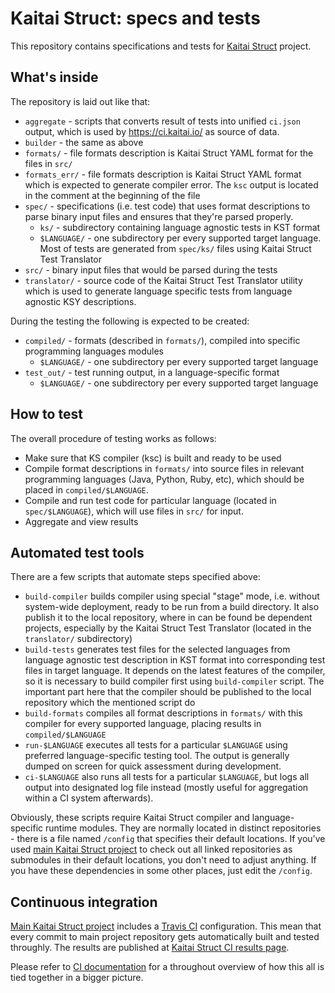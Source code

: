 # Kaitai Struct: specs and tests

This repository contains specifications and tests for
[Kaitai Struct](https://github.com/kaitai-io/kaitai_struct) project.

## What's inside

The repository is laid out like that:

* `aggregate` - scripts that converts result of tests into unified `ci.json` output,
  which is used by https://ci.kaitai.io/ as source of data.
* `builder` - the same as above
* `formats/` - file formats description is Kaitai Struct YAML format
  for the files in `src/`
* `formats_err/` - file formats description is Kaitai Struct YAML format which
  is expected to generate compiler error. The `ksc` output is located in the comment
  at the beginning of the file
* `spec/` - specifications (i.e. test code) that uses format
  descriptions to parse binary input files and ensures that they're
  parsed properly.
  * `ks/` - subdirectory containing language agnostic tests in KST format
  * `$LANGUAGE/` - one subdirectory per every supported target language.
    Most of tests are generated from `spec/ks/` files using Kaitai Struct Test Translator
* `src/` - binary input files that would be parsed during the tests
* `translator/` - source code of the Kaitai Struct Test Translator utility which
  is used to generate language specific tests from language agnostic KSY descriptions.

During the testing the following is expected to be created:

* `compiled/` - formats (described in `formats/`), compiled into specific programming languages modules
  * `$LANGUAGE/` - one subdirectory per every supported target language
* `test_out/` - test running output, in a language-specific format
  * `$LANGUAGE/` - one subdirectory per every supported target language

## How to test

The overall procedure of testing works as follows:

* Make sure that KS compiler (ksc) is built and ready to be used
* Compile format descriptions in `formats/` into source files in
  relevant programming languages (Java, Python, Ruby, etc), which
  should be placed in `compiled/$LANGUAGE`.
* Compile and run test code for particular language (located in
  `spec/$LANGUAGE`), which will use files in `src/` for input.
* Aggregate and view results

## Automated test tools

There are a few scripts that automate steps specified above:

* `build-compiler` builds compiler using special "stage" mode,
  i.e. without system-wide deployment, ready to be run from a build
  directory. It also publish it to the local repository, where in can be
  found be dependent projects, especially by the Kaitai Struct Test Translator
  (located in the `translator/` subdirectory)
* `build-tests` generates test files for the selected languages from language
  agnostic test description in KST format into corresponding test files in target
  language. It depends on the latest features of the compiler, so it is necessary
  to build compiler first using `build-compiler` script. The important part here
  that the compiler should be published to the local repository which the mentioned
  script do
* `build-formats` compiles all format descriptions in `formats/` with
  this compiler for every supported language, placing results in
  `compiled/$LANGUAGE`
* `run-$LANGUAGE` executes all tests for a particular `$LANGUAGE`
  using preferred language-specific testing tool. The output is
  generally dumped on screen for quick assessment during development.
* `ci-$LANGUAGE` also runs all tests for a particular `$LANGUAGE`, but
  logs all output into designated log file instead (mostly useful for
  aggregation within a CI system afterwards).

Obviously, these scripts require Kaitai Struct compiler and
language-specific runtime modules. They are normally located in
distinct repositories - there is a file named `/config` that specifies
their default locations. If you've used [main Kaitai Struct project](https://github.com/kaitai-io/kaitai_struct)
to check out all linked repositories as submodules in their default
locations, you don't need to adjust anything. If you have these
dependencies in some other places, just edit the `/config`.

## Continuous integration

[Main Kaitai Struct project](https://github.com/kaitai-io/kaitai_struct)
includes a [Travis CI](https://travis-ci.org/kaitai-io/kaitai_struct/)
configuration. This mean that every commit to main project repository
gets automatically built and tested throughly. The results are
published at [Kaitai Struct CI results page](https://ci.kaitai.io).

Please refer to [CI documentation](https://doc.kaitai.io/ci.html) for
a throughout overview of how this all is tied together in a bigger
picture.
